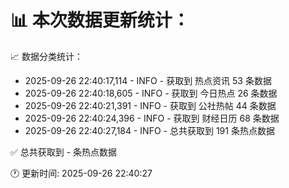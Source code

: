 📊 本次数据更新统计：
==========================

📈 数据分类统计：
- 2025-09-26 22:40:17,114 - INFO - 获取到 热点资讯 53 条数据
- 2025-09-26 22:40:18,605 - INFO - 获取到 今日热点 26 条数据
- 2025-09-26 22:40:21,391 - INFO - 获取到 公社热帖 44 条数据
- 2025-09-26 22:40:24,396 - INFO - 获取到 财经日历 68 条数据
- 2025-09-26 22:40:27,184 - INFO - 总共获取到 191 条热点数据

✅ 总共获取到 - 条热点数据

🕐 更新时间: 2025-09-26 22:40:27
